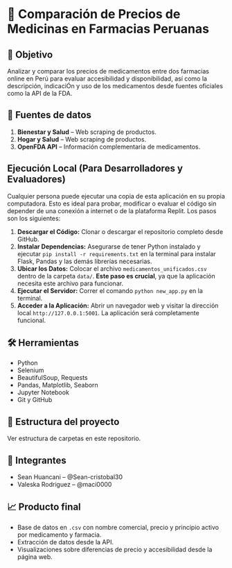 # 💊 Comparación de Precios de Medicinas en Farmacias Peruanas

## 🧠 Objetivo

Analizar y comparar los precios de medicamentos entre dos farmacias online en Perú para evaluar accesibilidad y disponibilidad, así como la descripción, indicaciÓn y uso de los medicamentos desde fuentes oficiales como la API de la FDA.

## 📌 Fuentes de datos

1. **Bienestar y Salud** – Web scraping de productos.
2. **Hogar y Salud** – Web scraping de productos.
3. **OpenFDA API** – Información complementaria de medicamentos.


## Ejecución Local (Para Desarrolladores y Evaluadores)

Cualquier persona puede ejecutar una copia de esta aplicación en su propia computadora. Esto es ideal para probar, modificar o evaluar el código sin depender de una conexión a internet o de la plataforma Replit. Los pasos son los siguientes:

1.  **Descargar el Código:** Clonar o descargar el repositorio completo desde GitHub.
2.  **Instalar Dependencias:** Asegurarse de tener Python instalado y ejecutar `pip install -r requirements.txt` en la terminal para instalar Flask, Pandas y las demás librerías necesarias.
3.  **Ubicar los Datos:** Colocar el archivo `medicamentos_unificados.csv` dentro de la carpeta `data/`. **Este paso es crucial**, ya que la aplicación necesita este archivo para funcionar.
4.  **Ejecutar el Servidor:** Correr el comando `python new_app.py` en la terminal.
5.  **Acceder a la Aplicación:** Abrir un navegador web y visitar la dirección local `http://127.0.0.1:5001`. La aplicación será completamente funcional.

## 🛠️ Herramientas

- Python
- Selenium
- BeautifulSoup, Requests
- Pandas, Matplotlib, Seaborn
- Jupyter Notebook
- Git y GitHub

## 📁 Estructura del proyecto

Ver estructura de carpetas en este repositorio.

## 👥 Integrantes

- Sean Huancani – @Sean-cristobal30
- Valeska Rodriguez – @maci0000


## 📈 Producto final

- Base de datos en `.csv` con nombre comercial, precio y principio activo por medicamento y farmacia.
- Extracción de datos desde la API.
- Visualizaciones sobre diferencias de precio y accesibilidad desde la página web.
